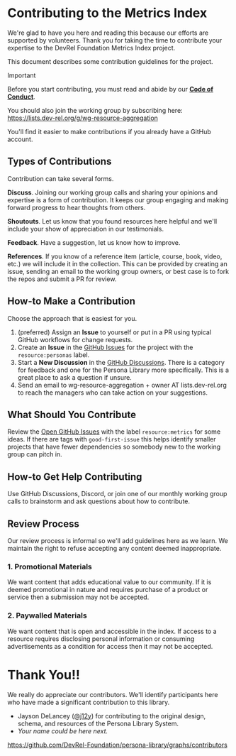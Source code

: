 
# Contributing to the Metrics Index

We're glad to have you here and reading this because our efforts are supported by volunteers. Thank you for taking the time to contribute your expertise to the DevRel Foundation Metrics Index project.

This document describes some contribution guidelines for the project.

> [!IMPORTANT]
> Before you start contributing, you must read and abide by our
> **[Code of Conduct](./CODE_OF_CONDUCT.md)**.

You should also join the working group by subscribing here:
https://lists.dev-rel.org/g/wg-resource-aggregation

You'll find it easier to make contributions if you already have a GitHub account.

## Types of Contributions

Contribution can take several forms.

**Discuss**. Joining our working group calls and sharing your opinions and expertise is a form of contribution. It keeps our group engaging and making forward progress to hear thoughts from others.

**Shoutouts**. Let us know that you found resources here helpful and we'll include your show of appreciation in our testimonials.

**Feedback**. Have a suggestion, let us know how to improve.

**References**. If you know of a reference item (article, course, book, video, etc.) we will include it in the collection. This can be provided by creating an issue, sending an email to the working group owners, or best case is to fork the repos and submit a PR for review.

## How-to Make a Contribution

Choose the approach that is easiest for you. 

1. (preferred) Assign an **Issue** to yourself or put in a PR using typical GitHub workflows for change requests.
2. Create an **Issue** in the [GitHub Issues](https://github.com/DevRel-Foundation/wg-resource-aggregation/issues?q=is%3Aissue%20state%3Aopen%20label%3Aresource%3Apersonas) for the project with the `resource:personas` label.
3. Start a **New Discussion** in the [GitHub Discussions](https://github.com/DevRel-Foundation/wg-resource-aggregation/discussions). There is a category for feedback and one for the Persona Library more specifically. This is a great place to ask a question if unsure.
3. Send an email to wg-resource-aggregation + owner AT lists.dev-rel.org to reach the managers who can take action on your suggestions.

## What Should You Contribute

Review the [Open GitHub Issues](https://github.com/DevRel-Foundation/wg-resource-aggregation/issues?q=is%3Aissue%20state%3Aopen%20label%3Aresource%3Ametrics) with the label `resource:metrics` for some ideas. If there are tags with `good-first-issue` this helps identify smaller projects that have fewer dependencies so somebody new to the working group can pitch in.

## How-to Get Help Contributing

Use GitHub Discussions, Discord, or join one of our monthly working group calls to brainstorm and ask questions about how to contribute.

## Review Process

Our review process is informal so we'll add guidelines here as we learn. We maintain the right to refuse accepting any content deemed inappropriate.

### 1. Promotional Materials

We want content that adds educational value to our community. If it is deemed promotional in nature and requires purchase of a product or service then a submission may not be accepted.

### 2. Paywalled Materials

We want content that is open and accessible in the index. If access to a resource requires disclosing personal information or consuming advertisements as a condition for access then it may not be accepted.

# Thank You!!

We really do appreciate our contributors. We'll identify participants here who have made a significant contribution to this library.

- Jayson DeLancey ([@j12y](https://github.com/j12y)) for contributing to the original design, schema, and resources of the Persona Library System.
- *Your name could be here next.*

https://github.com/DevRel-Foundation/persona-library/graphs/contributors

